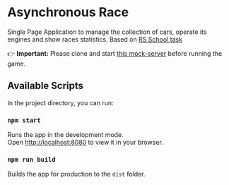 # Asynchronous Race

Single Page Application to manage the collection of cars, operate its engines and show races statistics. Based on [RS School task](https://github.com/rolling-scopes-school/tasks/blob/master/tasks/async-race.md)

👉 **Important:** Please clone and start [this mock-server](https://github.com/mikhama/async-race-api) before running the game.

## Available Scripts

In the project directory, you can run:

### `npm start`

Runs the app in the development mode.\
Open [http://localhost:8080](http://localhost:8080) to view it in your browser.

### `npm run build`

Builds the app for production to the `dist` folder.
